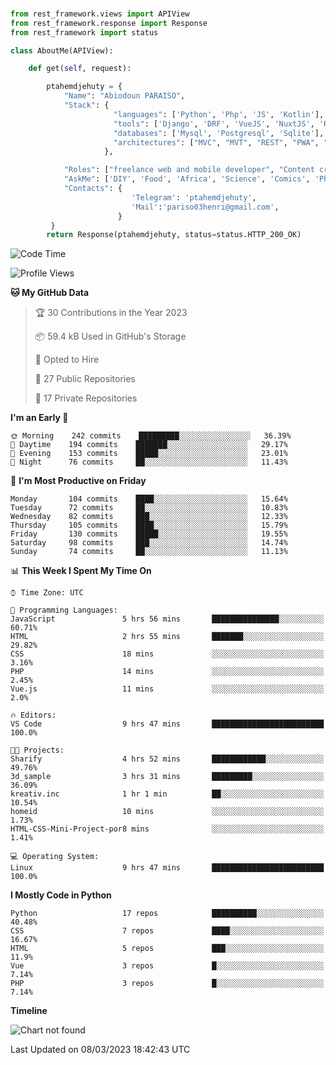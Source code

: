 ###
```python
from rest_framework.views import APIView
from rest_framework.response import Response
from rest_framework import status

class AboutMe(APIView):

    def get(self, request):

        ptahemdjehuty = {
            "Name": "Abiodoun PARAISO",
            "Stack": {
                       "languages": ['Python', 'Php', 'JS', 'Kotlin'],
                       "tools": ['Django', 'DRF', 'VueJS', 'NuxtJS', 'React', 'Kotlin'],
                       "databases": ['Mysql', 'Postgresql', 'Sqlite'],
                       "architectures": ["MVC", "MVT", "REST", "PWA", "SPA"]
                     },

            "Roles": ["freelance web and mobile developer", "Content creator", "Teacher", "Mentor"],
            "AskMe": ['DIY', 'Food', 'Africa', 'Science', 'Comics', 'Photography', 'Tech', 'Programming'],
            "Contacts": {
                           'Telegram': 'ptahemdjehuty',
                           'Mail':'pariso03henri@gmail.com',
                        }
         }
        return Response(ptahemdjehuty, status=status.HTTP_200_OK)

```                    

<!--START_SECTION:waka-->
![Code Time](http://img.shields.io/badge/Code%20Time-465%20hrs%2053%20mins-blue)

![Profile Views](http://img.shields.io/badge/Profile%20Views-77-blue)

**🐱 My GitHub Data** 

> 🏆 30 Contributions in the Year 2023
 > 
> 📦 59.4 kB Used in GitHub's Storage 
 > 
> 💼 Opted to Hire
 > 
> 📜 27 Public Repositories 
 > 
> 🔑 17 Private Repositories  
 > 
**I'm an Early 🐤** 

```text
🌞 Morning    242 commits    █████████░░░░░░░░░░░░░░░░   36.39% 
🌆 Daytime    194 commits    ███████░░░░░░░░░░░░░░░░░░   29.17% 
🌃 Evening    153 commits    █████░░░░░░░░░░░░░░░░░░░░   23.01% 
🌙 Night      76 commits     ██░░░░░░░░░░░░░░░░░░░░░░░   11.43%

```
📅 **I'm Most Productive on Friday** 

```text
Monday       104 commits    ████░░░░░░░░░░░░░░░░░░░░░   15.64% 
Tuesday      72 commits     ██░░░░░░░░░░░░░░░░░░░░░░░   10.83% 
Wednesday    82 commits     ███░░░░░░░░░░░░░░░░░░░░░░   12.33% 
Thursday     105 commits    ████░░░░░░░░░░░░░░░░░░░░░   15.79% 
Friday       130 commits    █████░░░░░░░░░░░░░░░░░░░░   19.55% 
Saturday     98 commits     ███░░░░░░░░░░░░░░░░░░░░░░   14.74% 
Sunday       74 commits     ██░░░░░░░░░░░░░░░░░░░░░░░   11.13%

```


📊 **This Week I Spent My Time On** 

```text
⌚︎ Time Zone: UTC

💬 Programming Languages: 
JavaScript               5 hrs 56 mins       ███████████████░░░░░░░░░░   60.71% 
HTML                     2 hrs 55 mins       ███████░░░░░░░░░░░░░░░░░░   29.82% 
CSS                      18 mins             ░░░░░░░░░░░░░░░░░░░░░░░░░   3.16% 
PHP                      14 mins             ░░░░░░░░░░░░░░░░░░░░░░░░░   2.45% 
Vue.js                   11 mins             ░░░░░░░░░░░░░░░░░░░░░░░░░   2.0%

🔥 Editors: 
VS Code                  9 hrs 47 mins       █████████████████████████   100.0%

🐱‍💻 Projects: 
Sharify                  4 hrs 52 mins       ████████████░░░░░░░░░░░░░   49.76% 
3d_sample                3 hrs 31 mins       █████████░░░░░░░░░░░░░░░░   36.09% 
kreativ.inc              1 hr 1 min          ██░░░░░░░░░░░░░░░░░░░░░░░   10.54% 
homeid                   10 mins             ░░░░░░░░░░░░░░░░░░░░░░░░░   1.73% 
HTML-CSS-Mini-Project-por8 mins              ░░░░░░░░░░░░░░░░░░░░░░░░░   1.41%

💻 Operating System: 
Linux                    9 hrs 47 mins       █████████████████████████   100.0%

```

**I Mostly Code in Python** 

```text
Python                   17 repos            ██████████░░░░░░░░░░░░░░░   40.48% 
CSS                      7 repos             ████░░░░░░░░░░░░░░░░░░░░░   16.67% 
HTML                     5 repos             ███░░░░░░░░░░░░░░░░░░░░░░   11.9% 
Vue                      3 repos             █░░░░░░░░░░░░░░░░░░░░░░░░   7.14% 
PHP                      3 repos             █░░░░░░░░░░░░░░░░░░░░░░░░   7.14%

```


**Timeline**

![Chart not found](https://raw.githubusercontent.com/ptahemdjehuty/ptahemdjehuty/main/charts/bar_graph.png) 


 Last Updated on 08/03/2023 18:42:43 UTC
<!--END_SECTION:waka-->
